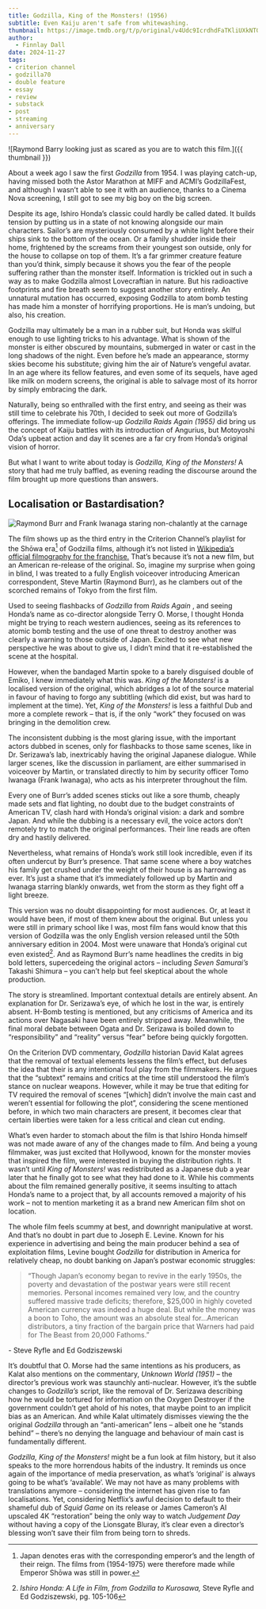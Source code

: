 ```yaml
---
title: Godzilla, King of the Monsters! (1956)
subtitle: Even Kaiju aren't safe from whitewashing.
thumbnail: https://image.tmdb.org/t/p/original/v4Udc9IcrdhdFaTKliUXkNTG86v.jpg
author:
  - Finnlay Dall
date: 2024-11-27
tags:
- criterion channel
- godzilla70
- double feature
- essay
- review
- substack
- post
- streaming
- anniversary
---
```

![Raymond Barry looking just as scared as you are to watch this film.]({{ thumbnail }})

About a week ago I saw the first *Godzilla* from 1954. I was playing catch-up, having missed both the Astor Marathon at MIFF and ACMI’s GodzillaFest, and although I wasn’t able to see it with an audience, thanks to a Cinema Nova screening, I still got to see my big boy on the big screen.

Despite its age, Ishiro Honda’s classic could hardly be called dated. It builds tension by putting us in a state of not knowing alongside our main characters. Sailor’s are mysteriously consumed by a white light before their ships sink to the bottom of the ocean. Or a family shudder inside their home, frightened by the screams from their youngest son outside, only for the house to collapse on top of them. It’s a far grimmer creature feature than you’d think, simply because it shows you the fear of the people suffering rather than the monster itself. Information is trickled out in such a way as to make Godzilla almost Lovecraftian in nature. But his radioactive footprints and fire breath seem to suggest another story entirely. An unnatural mutation has occurred, exposing Godzilla to atom bomb testing has made him a monster of horrifying proportions. He is man’s undoing, but also, his creation.

Godzilla may ultimately be a man in a rubber suit, but Honda was skilful enough to use lighting tricks to his advantage. What is shown of the monster is either obscured by mountains, submerged in water or cast in the long shadows of the night. Even before he’s made an appearance, stormy skies become his substitute; giving him the air of Nature’s vengeful avatar. In an age where its fellow features, and even some of its sequels, have aged like milk on modern screens, the original is able to salvage most of its horror by simply embracing the dark.

Naturally, being so enthralled with the first entry, and seeing as their was still time to celebrate his 70th, I decided to seek out more of Godzilla’s offerings. The immediate follow-up *Godzilla Raids Again (1955)* did bring us the concept of Kaiju battles with its introduction of Angurius, but Motoyoshi Oda’s upbeat action and day lit scenes are a far cry from Honda’s original vision of horror.

But what I want to write about today is *Godzilla, King of the Monsters!* A story that had me truly baffled, as evening reading the discourse around the film brought up more questions than answers.

## Localisation or Bastardisation?
![Raymond Burr and Frank Iwanaga staring non-chalantly at the carnage](https://image.tmdb.org/t/p/original/iog18AUHDUFL8Ra7wje7ibaiMg2.jpg)

The film shows up as the third entry in the Criterion Channel’s playlist for the Shōwa era[^1] of Godzilla films, although it’s not listed in [Wikipedia’s official filmography for the franchise.](https://en.wikipedia.org/wiki/Godzilla*\(franchise\)#Filmography) That’s because it’s not a new film, but an American re-release of the original. So, imagine my surprise when going in blind, I was treated to a fully English voiceover introducing American correspondent, Steve Martin (Raymond Burr), as he clambers out of the scorched remains of Tokyo from the first film.

Used to seeing flashbacks of *Godzilla* from *Raids Again* , and seeing Honda’s name as co-director alongside Terry O. Morse, I thought Honda might be trying to reach western audiences, seeing as its references to atomic bomb testing and the use of one threat to destroy another was clearly a warning to those outside of Japan. Excited to see what new perspective he was about to give us, I didn’t mind that it re-established the scene at the hospital.

However, when the bandaged Martin spoke to a barely disguised double of Emiko, I knew immediately what this was. *King of the Monsters!* is a localised version of the original, which abridges a lot of the source material in favour of having to forgo any subtitling (which did exist, but was hard to implement at the time). Yet, *King of the Monsters!* is less a faithful Dub and more a complete rework – that is, if the only “work” they focused on was bringing in the demolition crew.

The inconsistent dubbing is the most glaring issue, with the important actors dubbed in scenes, only for flashbacks to those same scenes, like in Dr. Serizawa’s lab, inextricably having the original Japanese dialogue. While larger scenes, like the discussion in parliament, are either summarised in voiceover by Martin, or translated directly to him by security officer Tomo Iwanaga (Frank Iwanaga), who acts as his interpreter throughout the film.

Every one of Burr’s added scenes sticks out like a sore thumb, cheaply made sets and flat lighting, no doubt due to the budget constraints of American TV, clash hard with Honda’s original vision: a dark and sombre Japan. And while the dubbing is a necessary evil, the voice actors don’t remotely try to match the original performances. Their line reads are often dry and hastily delivered.

Nevertheless, what remains of Honda’s work still look incredible, even if its often undercut by Burr’s presence. That same scene where a boy watches his family get crushed under the weight of their house is as harrowing as ever. It’s just a shame that it’s immediately followed up by Martin and Iwanaga starring blankly onwards, wet from the storm as they fight off a light breeze.

This version was no doubt disappointing for most audiences. Or, at least it would have been, if most of them knew about the original. But unless you were still in primary school like I was, most film fans would know that this version of Godzilla was the only English version released until the 50th anniversary edition in 2004. Most were unaware that Honda’s original cut even existed[^2]. And as Raymond Burr’s name headlines the credits in big bold letters, supercedeing the original actors – including *Seven Samurai’s* Takashi Shimura – you can’t help but feel skeptical about the whole production.

The story is streamlined. Important contextual details are entirely absent. An explanation for Dr. Serizawa’s eye, of which he lost in the war, is entirely absent. H-Bomb testing is mentioned, but any criticisms of America and its actions over Nagasaki have been entirely stripped away. Meanwhile, the final moral debate between Ogata and Dr. Serizawa is boiled down to “responsibility” and “reality” versus “fear” before being quickly forgotten.

On the Criterion DVD commentary, *Godzilla* historian David Kalat agrees that the removal of textual elements lessens the film’s effect, but defuses the idea that their is any intentional foul play from the filmmakers. He argues that the “subtext” remains and critics at the time still understood the film’s stance on nuclear weapons. However, while it may be true that editing for TV required the removal of scenes “[which] didn’t involve the main cast and weren’t essential for following the plot”, considering the scene mentioned before, in which two main characters are present, it becomes clear that certain liberties were taken for a less critical and clean cut ending.

What’s even harder to stomach about the film is that Ishiro Honda himself was not made aware of any of the changes made to film. And being a young filmmaker, was just excited that Hollywood, known for the monster movies that inspired the film, were interested in buying the distribution rights. It wasn’t until *King of Monsters!* was redistributed as a Japanese dub a year later that he finally got to see what they had done to it. While his comments about the film remained generally positive, it seems insulting to attach Honda’s name to a project that, by all accounts removed a majority of his work – not to mention marketing it as a brand new American film shot on location.

The whole film feels scummy at best, and downright manipulative at worst. And that’s no doubt in part due to Joseph E. Levine. Known for his experience in advertising and being the main producer behind a sea of exploitation films, Levine bought *Godzilla* for distribution in America for relatively cheap, no doubt banking on Japan’s postwar economic struggles:

> “Though Japan’s economy began to revive in the early 1950s, the poverty and devastation of the postwar years were still recent memories. Personal incomes remained very low, and the country suffered massive trade deficits; therefore, $25,000 in highly coveted American currency was indeed a huge deal. But while the money was a boon to Toho, the amount was an absolute steal for…American distributors, a tiny fraction of the bargain price that Warners had paid for The Beast from 20,000 Fathoms.”
>
 \- Steve Ryfle and Ed Godziszewski

It’s doubtful that O. Morse had the same intentions as his producers, as Kalat also mentions on the commentary, *Unknown World (1951)* – the director’s previous work was staunchly anti-nuclear. However, it’s the subtle changes to *Godzilla’s* script, like the removal of Dr. Serizawa describing how he would be tortured for information on the Oxygen Destroyer if the government couldn’t get ahold of his notes, that maybe point to an implicit bias as an American. And while Kalat ultimately dismisses viewing the the original *Godzilla* through an “anti-american” lens – albeit one he “stands behind” – there’s no denying the language and behaviour of main cast is fundamentally different.

 *Godzilla, King of the Monsters!* might be a fun look at film history, but it also speaks to the more horrendous habits of the industry. It reminds us once again of the importance of media preservation, as what’s ‘original’ is always going to be what’s ‘available’. We may not have as many problems with translations anymore – considering the internet has given rise to fan localisations. Yet, considering Netflix’s awful decision to default to their shameful dub of *Squid Game* on its release or James Cameron’s AI upscaled 4K “restoration” being the only way to watch *Judgement Day* without having a copy of the Lionsgate Bluray, it’s clear even a director’s blessing won’t save their film from being torn to shreds.

[^1]: Japan denotes eras with the corresponding emperor’s and the length of their reign. The films from (1954-1975) were therefore made while Emperor Shōwa was still in power.

[^2]: *Ishiro Honda: A Life in Film, from Godzilla to Kurosawa,* Steve Ryfle and Ed Godziszewski, pg. 105-106
